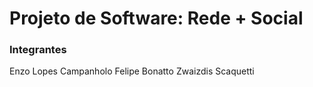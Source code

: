 # Projeto de Software: Rede + Social

### Integrantes
Enzo Lopes Campanholo
Felipe Bonatto Zwaizdis Scaquetti
